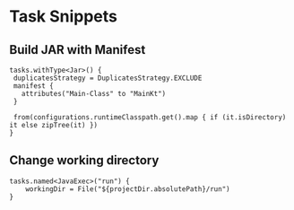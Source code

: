 
# Task Snippets
## Build JAR with Manifest
```
tasks.withType<Jar>() {  
 duplicatesStrategy = DuplicatesStrategy.EXCLUDE  
 manifest {  
   attributes("Main-Class" to "MainKt")  
 }  
  
 from(configurations.runtimeClasspath.get().map { if (it.isDirectory) it else zipTree(it) })  
}
```

## Change working directory 
```
tasks.named<JavaExec>("run") {  
    workingDir = File("${projectDir.absolutePath}/run")  
}
```